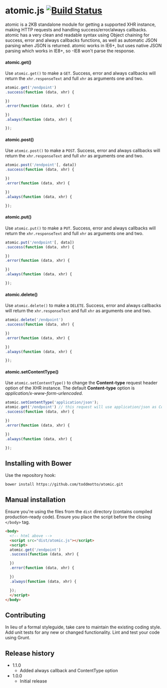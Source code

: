 # atomic.js [![Build Status](https://travis-ci.org/renehernandez/atomic.svg)](https://travis-ci.org/renehernandez/atomic)

atomic is a 2KB standalone module for getting a supported XHR instance, making HTTP requests and handling success/error/always callbacks. atomic has a very clean and readable syntax using Object chaining for success, error and always callbacks functions, as well as automatic JSON parsing when JSON is returned. atomic works in IE6+, but uses native JSON parsing which works in IE8+, so -IE8 won't parse the response.

#### atomic.get()
Use `atomic.get()` to make a `GET`. Success, error and always callbacks will return the `xhr.responseText` and full `xhr` as arguments one and two.
```js
atomic.get('/endpoint')
.success(function (data, xhr) {

})
.error(function (data, xhr) {

})
.always(function (data, xhr) {

});
```

#### atomic.post()
Use `atomic.post()` to make a `POST`. Success, error and always callbacks will return the `xhr.responseText` and full `xhr` as arguments one and two.
```js
atomic.post('/endpoint'[, data])
.success(function (data, xhr) {

})
.error(function (data, xhr) {

})
.always(function (data, xhr) {

});
```

#### atomic.put()
Use `atomic.put()` to make a `PUT`. Success, error and always callbacks will return the `xhr.responseText` and full `xhr` as arguments one and two.
```js
atomic.put('/endpoint'[, data])
.success(function (data, xhr) {

})
.error(function (data, xhr) {

})
.always(function (data, xhr) {

});
```

#### atomic.delete()
Use `atomic.delete()` to make a `DELETE`. Success, error and always callbacks will return the `xhr.responseText` and full `xhr` as arguments one and two.
```js
atomic.delete('/endpoint')
.success(function (data, xhr) {

})
.error(function (data, xhr) {

})
.always(function (data, xhr) {

});
```

#### atomic.setContentType()
Use `atomic.setContentType()` to change the **Content-type** request header option of the XHR instance. The default **Content-type** option is *application/x-www-form-urlencoded*.

```js
atomic.setContentType('application/json');
atomic.get('/endpoint') // this request will use application/json as Content-type
.success(function (data, xhr) {

})
.error(function (data, xhr) {

})
.always(function (data, xhr) {

});
```

## Installing with Bower
Use the repository hook:

```
bower install https://github.com/toddmotto/atomic.git
```

## Manual installation
Ensure you're using the files from the `dist` directory (contains compiled production-ready code). Ensure you place the script before the closing `</body>` tag.

```html
<body>
  <!-- html above -->
  <script src="dist/atomic.js"></script>
  <script>
  atomic.get('/endpoint')
  .success(function (data, xhr) {

  })
  .error(function (data, xhr) {

  })
  .always(function (data, xhr) {

  });
  </script>
</body>
```

## Contributing
In lieu of a formal styleguide, take care to maintain the existing coding style. Add unit tests for any new or changed functionality. Lint and test your code using Grunt.

## Release history
- 1.1.0
  - Added always callback and ContentType option
- 1.0.0
  - Initial release
